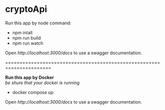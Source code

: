 # cryptoApi

Run this app by node command:

<ul>
  <li>npm intall</li>
  <li>npm run build</li>
  <li>npm run watch</li>
</ul>

Open <i>http://localhost:3000/docs</i> to use a swagger documentation.

======================================================================


<strong>Run this app by Docker</strong> <br />
<i>be shure that your docker is running</i>

<ul>
  <li>docker compose up</li>
</ul>

Open <i>http://localhost:3000/docs</i> to use a swagger documentation.
